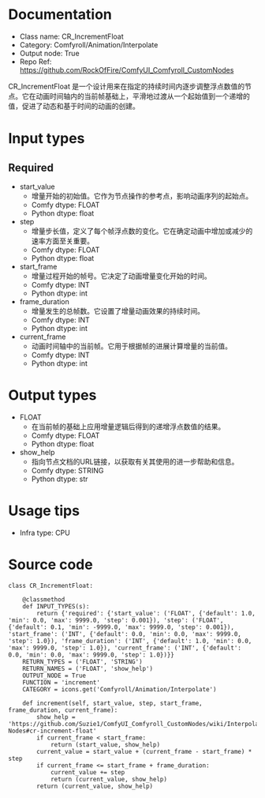# Documentation
- Class name: CR_IncrementFloat
- Category: Comfyroll/Animation/Interpolate
- Output node: True
- Repo Ref: https://github.com/RockOfFire/ComfyUI_Comfyroll_CustomNodes

CR_IncrementFloat 是一个设计用来在指定的持续时间内逐步调整浮点数值的节点。它在动画时间轴内的当前帧基础上，平滑地过渡从一个起始值到一个递增的值，促进了动态和基于时间的动画的创建。

# Input types
## Required
- start_value
    - 增量开始的初始值。它作为节点操作的参考点，影响动画序列的起始点。
    - Comfy dtype: FLOAT
    - Python dtype: float
- step
    - 增量步长值，定义了每个帧浮点数的变化。它在确定动画中增加或减少的速率方面至关重要。
    - Comfy dtype: FLOAT
    - Python dtype: float
- start_frame
    - 增量过程开始的帧号。它决定了动画增量变化开始的时间。
    - Comfy dtype: INT
    - Python dtype: int
- frame_duration
    - 增量发生的总帧数。它设置了增量动画效果的持续时间。
    - Comfy dtype: INT
    - Python dtype: int
- current_frame
    - 动画时间轴中的当前帧。它用于根据帧的进展计算增量的当前值。
    - Comfy dtype: INT
    - Python dtype: int

# Output types
- FLOAT
    - 在当前帧的基础上应用增量逻辑后得到的递增浮点数值的结果。
    - Comfy dtype: FLOAT
    - Python dtype: float
- show_help
    - 指向节点文档的URL链接，以获取有关其使用的进一步帮助和信息。
    - Comfy dtype: STRING
    - Python dtype: str

# Usage tips
- Infra type: CPU

# Source code
```
class CR_IncrementFloat:

    @classmethod
    def INPUT_TYPES(s):
        return {'required': {'start_value': ('FLOAT', {'default': 1.0, 'min': 0.0, 'max': 9999.0, 'step': 0.001}), 'step': ('FLOAT', {'default': 0.1, 'min': -9999.0, 'max': 9999.0, 'step': 0.001}), 'start_frame': ('INT', {'default': 0.0, 'min': 0.0, 'max': 9999.0, 'step': 1.0}), 'frame_duration': ('INT', {'default': 1.0, 'min': 0.0, 'max': 9999.0, 'step': 1.0}), 'current_frame': ('INT', {'default': 0.0, 'min': 0.0, 'max': 9999.0, 'step': 1.0})}}
    RETURN_TYPES = ('FLOAT', 'STRING')
    RETURN_NAMES = ('FLOAT', 'show_help')
    OUTPUT_NODE = True
    FUNCTION = 'increment'
    CATEGORY = icons.get('Comfyroll/Animation/Interpolate')

    def increment(self, start_value, step, start_frame, frame_duration, current_frame):
        show_help = 'https://github.com/Suzie1/ComfyUI_Comfyroll_CustomNodes/wiki/Interpolation-Nodes#cr-increment-float'
        if current_frame < start_frame:
            return (start_value, show_help)
        current_value = start_value + (current_frame - start_frame) * step
        if current_frame <= start_frame + frame_duration:
            current_value += step
            return (current_value, show_help)
        return (current_value, show_help)
```